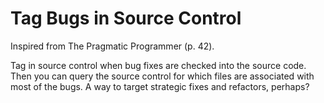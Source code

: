 # Tag Bugs in Source Control
Inspired from The Pragmatic Programmer (p. 42).

Tag in source control when bug fixes are checked into the source code.  Then you can query the source control for which files are associated with most of the bugs.  A way to target strategic fixes and refactors, perhaps?
